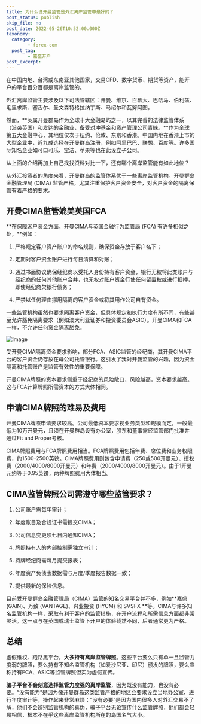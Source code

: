 ```yaml
---
title: 为什么说开曼监管是外汇离岸监管中最好的？
post_status: publish
skip_file: no
post_date: 2022-05-26T10:52:00.000Z
taxonomy:
  category:
        - forex-com
  post_tag:
        - 嘉盛开户
post_excerpt: 
---
```

在中国内地、台湾或东南亚其他国家，交易CFD、数字货币、期货等资产，能开户的平台百分百都是离岸监管的。

外汇离岸监管主要涉及以下司法管辖区：开曼、维京、百慕大、巴哈马、伯利兹、毛里求斯、塞舌尔、圣文森特格拉纳丁斯、马绍尔和瓦努阿图。

然而，**英属开曼群岛作为全球十大金融岛屿之一，以其完善的法律监管体系（沿袭英国）和发达的金融业，备受对冲基金和资产管理公司青睐。**作为全球第五大金融中心，其地位仅次于纽约、伦敦、东京和香港。中国内地在香港上市的大型企业中，近九成选择在开曼群岛注册，例如阿里巴巴、联想、百度等。许多国际知名企业如可口可乐、宝洁、苹果等也在此设立子公司。

从上面的介绍再加上自己找找资料对比一下，还有哪个离岸监管能有如此地位？

从外汇投资者的角度来看，开曼群岛的监管体系优于一些离岸监管机构。开曼群岛金融管理局 (CIMA) 监管严格，尤其注重保护客户资金安全，对客户资金的隔离保管有着严格的要求。

## 开曼CIMA监管媲美英国FCA

**在保障客户资金方面，开曼CIMA与英国金融行为监管局 (FCA) 有许多相似之处，**例如：

1. 严格规定客户资产账户的命名规则，确保资金存放于客户名下；

1. 定期对客户资金账户进行每日清算和对账；

1. 通过书面协议确保经纪商以受托人身份持有客户资金，银行无权将此类账户与经纪商的任何其他账户合并，也无权对账户资金行使任何留置权或进行扣押，即使经纪商欠银行债务；

1. 严禁以任何理由挪用隔离的客户资金或将其用作公司自有资金。

一些监管机构虽然也要求隔离客户资金，但具体规定和执行力度有所不同，有些甚至允许豁免隔离要求（例如澳大利亚证券和投资委员会ASIC）。开曼CIMA和FCA一样，不允许任何资金隔离豁免。

![Image](https://prod-files-secure.s3.us-west-2.amazonaws.com/39ed1227-6d7d-4570-be36-9ccd4a2c4241/bd849744-3fcb-4a37-8312-357962c8f065/image.png?X-Amz-Algorithm=AWS4-HMAC-SHA256&X-Amz-Content-Sha256=UNSIGNED-PAYLOAD&X-Amz-Credential=ASIAZI2LB466ZZLM4NAH%2F20250724%2Fus-west-2%2Fs3%2Faws4_request&X-Amz-Date=20250724T041354Z&X-Amz-Expires=3600&X-Amz-Security-Token=IQoJb3JpZ2luX2VjEPv%2F%2F%2F%2F%2F%2F%2F%2F%2F%2FwEaCXVzLXdlc3QtMiJIMEYCIQD4tXVV8k6For3kReXkqEf28Zzo5isHHkGoidNyDocvbQIhAP0%2BIWoEQj7puF1jW8aTIAI6Y34mCSTiNLLqq5IWnyDQKv8DCCQQABoMNjM3NDIzMTgzODA1IgwbVdRJwNMp9%2BTW5kUq3ANGBmpWpsSIPeQSmdeBEKsRIHL%2BAnEdbfvSBc66ynlRdY2z0fT%2Fn5xp2vxuxqRMjcLpXOVq5yvXkYumE43jdkb0SgJAYWxKQ2rq6x0WBXrFhTX3cV%2B1jhhOS7b2anfkPAR6e6381xbygJjf1p2diBXuhTxhIiqpzxt9uE58SuAN3Hh9DTz0JfDbd7zPS2jwR4rCE1mgWPkXOliHh%2FxpuiNUau3Hwgl1M7L6J6HSB4PMVZSnWng2SqECngWhu4ZaD%2B2M4WqWlcdOkiwFsh3plsOeYw%2FgX9ortfbJiV202LcsIF7cisSnshHW5LgtKZ4mcCh3mzdggA163OwkdREdmc7pIefQCipo9yVPxjoqVNviVfeHZ9J0CHCotazIIWaIOuEpGOtLva%2FUWDwtkSAKakgXXQKGsqstt2MlOMyhcyChSvL%2BW8YCJ2Z608UkslyV0nHUQhNz7dcBt3HNePBwLA%2FiS2vm6PpJRkBaQhDoUc%2Fahs5ngfzoC%2FxQMpPJKg5c%2BeDa9gw%2BDpwqktHCsdwY3c2ObgeuwZ%2B2W0T1vDTWnvOjUyI1ueoKQY9WkMDc0feJQzv%2Bumwe%2BMBykIpEsiAyTzVgCzKKqxKn4oAqDad%2FWA%2BSy2mlvC2roqaMQlb1mjCetobEBjqkAXoOvuyrL2Uzi441B75pTiuyZvHcdrykksgDKinwzvOqEdZ%2FX3w8BjnIbrzua3irHrgJgMfWEpe%2B%2BsATCvJHigHiOUtlDTtm9dWz4TslpHGWYkwhmBQhev7MrByS71B8SblgBnSiHjBurmyfsfECuC%2BROQgg1ufPVdPDZt2Zk%2BftNpANBoflVYCpLP4%2Fc6ijSv05%2Bus8YD%2B89zePJz%2FS2Vqor402&X-Amz-Signature=01cfb1c5d52a127664322da08f9ba23311a7bb0a07155c1af67e5960514e8ba4&X-Amz-SignedHeaders=host&x-amz-checksum-mode=ENABLED&x-id=GetObject)

受开曼CIMA隔离资金要求影响，部分FCA、ASIC监管的经纪商，其开曼CIMA平台的客户资金仍存放在母公司托管银行。这引发了我对开曼监管的兴趣，因为资金隔离和托管账户是监管有效性的重要保障。

开曼CIMA牌照的资本要求侧重于经纪商的风险敞口，风险越高，资本要求越高。这与FCA计算牌照所需资本的方式大体相同。

## **申请CIMA牌照的难易及费用**

开曼CIMA牌照申请要求较高。公司最低资本要求视业务类型和规模而定，一般最低为10万开曼元，且须在开曼群岛设有办公室，股东和董事需经监管部门批准并通过Fit and Proper考核。

CIMA牌照费用与FCA牌照费用相当。FCA牌照费用包括年费、席位费和业务权限费，约1500-2500英镑。CIMA牌照费用则包含申请费（250或500开曼元）、授权费（2000/4000/8000开曼元）和年费（2000/4000/8000开曼元）。由于1开曼元约等于0.95英镑，两种牌照费用大体相当。

## CIMA监管牌照公司需遵守哪些监管要求？

1. 公司账户需每年审计；

1. 年度账目及合规证书需提交CIMA；

1. 公司信息变更须七日内通知CIMA；

1. 牌照持有人的内部控制需独立审计；

1. 持牌经纪商需每月提交报表；

1. 年度资产负债表数据需与月度/季度报告数据一致；

1. 提供最新的保险信息。

目前受开曼群岛金融管理局（CIMA）监管的知名交易平台并不多，例如**嘉盛 (GAIN)、万致 (VANTAGE)、兴业投资 (HYCM) 和 SVSFX **等。CIMA与许多知名监管机构一样，采取有利于客户的监管措施，在开户流程和所需信息方面都非常灵活。这一点与在英国或瑞士监管下开户的体验截然不同，后者通常更为严格。

## 总结

虚假维权、跑路黑平台，**大多持有离岸监管牌照**。这些平台要么只有单一且监管力度弱的牌照，要么持有不知名监管机构（如爱沙尼亚、印尼）颁发的牌照，要么宣称持有FCA、ASIC等监管牌照但实为虚假宣传。

**骗子平台不会刻意选择监管力度强的离岸监管**，因为既没有能力，也没有必要。“没有能力”是因为像开曼群岛这类监管严格的地区会要求设立当地办公室、进行年度审计等，操作起来非常麻烦；“没有必要”是因为国内很多人对外汇交易不了解，他们不会辨别监管机构的真伪，骗子平台无论宣传什么监管牌照，他们都会轻易相信，根本不在乎这些离岸监管机构所在的岛国名气大小。